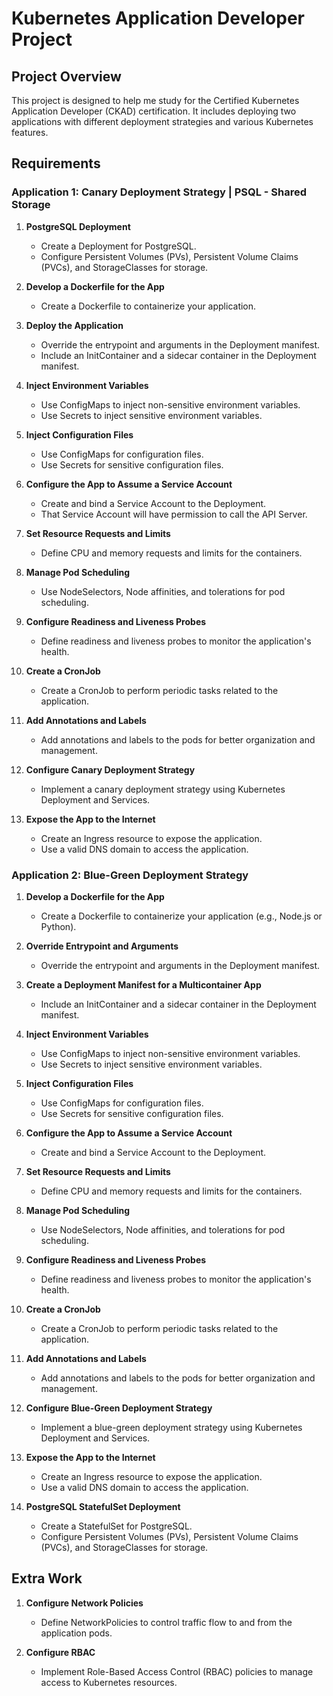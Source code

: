 # Kubernetes Application Developer Project

## Project Overview

This project is designed to help me study for the Certified Kubernetes Application Developer (CKAD) certification. It includes deploying two applications with different deployment strategies and various Kubernetes features.

## Requirements

### Application 1: Canary Deployment Strategy | PSQL - Shared Storage

1. **PostgreSQL Deployment**
    - Create a Deployment for PostgreSQL.
    - Configure Persistent Volumes (PVs), Persistent Volume Claims (PVCs), and StorageClasses for storage.

2. **Develop a Dockerfile for the App**
   - Create a Dockerfile to containerize your application.

2. **Deploy the Application**
   - Override the entrypoint and arguments in the Deployment manifest.
   - Include an InitContainer and a sidecar container in the Deployment manifest.

3. **Inject Environment Variables**
   - Use ConfigMaps to inject non-sensitive environment variables.
   - Use Secrets to inject sensitive environment variables.

4. **Inject Configuration Files**
   - Use ConfigMaps for configuration files.
   - Use Secrets for sensitive configuration files.

5. **Configure the App to Assume a Service Account**
   - Create and bind a Service Account to the Deployment.
   - That Service Account will have permission to call the API Server.

6. **Set Resource Requests and Limits**
   - Define CPU and memory requests and limits for the containers.

7. **Manage Pod Scheduling**
   - Use NodeSelectors, Node affinities, and tolerations for pod scheduling.

8. **Configure Readiness and Liveness Probes**
   - Define readiness and liveness probes to monitor the application's health.

9. **Create a CronJob**
    - Create a CronJob to perform periodic tasks related to the application.

10. **Add Annotations and Labels**
    - Add annotations and labels to the pods for better organization and management.

11. **Configure Canary Deployment Strategy**
    - Implement a canary deployment strategy using Kubernetes Deployment and Services.

12. **Expose the App to the Internet**
    - Create an Ingress resource to expose the application.
    - Use a valid DNS domain to access the application.


### Application 2: Blue-Green Deployment Strategy

1. **Develop a Dockerfile for the App**
   - Create a Dockerfile to containerize your application (e.g., Node.js or Python).

2. **Override Entrypoint and Arguments**
   - Override the entrypoint and arguments in the Deployment manifest.

3. **Create a Deployment Manifest for a Multicontainer App**
   - Include an InitContainer and a sidecar container in the Deployment manifest.

4. **Inject Environment Variables**
   - Use ConfigMaps to inject non-sensitive environment variables.
   - Use Secrets to inject sensitive environment variables.

5. **Inject Configuration Files**
   - Use ConfigMaps for configuration files.
   - Use Secrets for sensitive configuration files.

6. **Configure the App to Assume a Service Account**
   - Create and bind a Service Account to the Deployment.

7. **Set Resource Requests and Limits**
   - Define CPU and memory requests and limits for the containers.

8. **Manage Pod Scheduling**
   - Use NodeSelectors, Node affinities, and tolerations for pod scheduling.

9. **Configure Readiness and Liveness Probes**
   - Define readiness and liveness probes to monitor the application's health.

10. **Create a CronJob**
    - Create a CronJob to perform periodic tasks related to the application.

11. **Add Annotations and Labels**
    - Add annotations and labels to the pods for better organization and management.

12. **Configure Blue-Green Deployment Strategy**
    - Implement a blue-green deployment strategy using Kubernetes Deployment and Services.

13. **Expose the App to the Internet**
    - Create an Ingress resource to expose the application.
    - Use a valid DNS domain to access the application.

14. **PostgreSQL StatefulSet Deployment**
    - Create a StatefulSet for PostgreSQL.
    - Configure Persistent Volumes (PVs), Persistent Volume Claims (PVCs), and StorageClasses for storage.

## Extra Work

1. **Configure Network Policies**
   - Define NetworkPolicies to control traffic flow to and from the application pods.

2. **Configure RBAC**
   - Implement Role-Based Access Control (RBAC) policies to manage access to Kubernetes resources.

